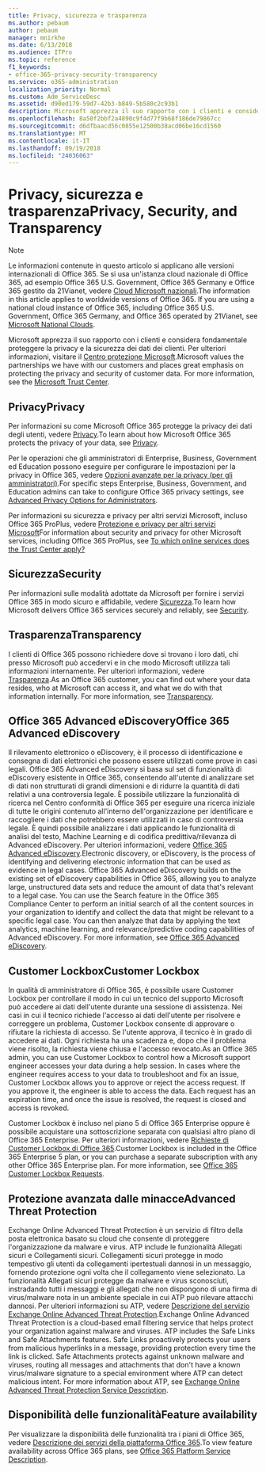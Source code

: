 ```yaml
---
title: Privacy, sicurezza e trasparenza
ms.author: pebaum
author: pebaum
manager: mnirkhe
ms.date: 6/13/2018
ms.audience: ITPro
ms.topic: reference
f1_keywords:
- office-365-privacy-security-transparency
ms.service: o365-administration
localization_priority: Normal
ms.custom: Adm_ServiceDesc
ms.assetid: d90ed179-59d7-42b3-b849-5b580c2c93b1
description: Microsoft apprezza il suo rapporto con i clienti e considera fondamentale proteggere la privacy e la sicurezza dei dati dei clienti. Per ulteriori informazioni, visitare il Centro protezione Microsoft.
ms.openlocfilehash: 8a50f2bbf2a4890c9f4d77f9b68f186de79867cc
ms.sourcegitcommit: d6dfbaacd56c0855e12500b38acd06be16cd1560
ms.translationtype: MT
ms.contentlocale: it-IT
ms.lasthandoff: 09/19/2018
ms.locfileid: "24036063"
---
```

# <a name="privacy-security-and-transparency"></a><span data-ttu-id="003b2-104">Privacy, sicurezza e trasparenza</span><span class="sxs-lookup"><span data-stu-id="003b2-104">Privacy, Security, and Transparency</span></span>

> [!NOTE]
> <span data-ttu-id="003b2-p102">Le informazioni contenute in questo articolo si applicano alle versioni internazionali di Office 365. Se si usa un'istanza cloud nazionale di Office 365, ad esempio Office 365 U.S. Government, Office 365 Germany e Office 365 gestito da 21Vianet, vedere [Cloud Microsoft nazionali](https://go.microsoft.com/fwlink/?linkid=841582).</span><span class="sxs-lookup"><span data-stu-id="003b2-p102">The information in this article applies to worldwide versions of Office 365. If you are using a national cloud instance of Office 365, including Office 365 U.S. Government, Office 365 Germany, and Office 365 operated by 21Vianet, see [Microsoft National Clouds](https://go.microsoft.com/fwlink/?linkid=841582).</span></span> 
  
<span data-ttu-id="003b2-p103">Microsoft apprezza il suo rapporto con i clienti e considera fondamentale proteggere la privacy e la sicurezza dei dati dei clienti. Per ulteriori informazioni, visitare il [Centro protezione Microsoft](http://go.microsoft.com/fwlink/?LinkID=717951&amp;clcid=0x409).</span><span class="sxs-lookup"><span data-stu-id="003b2-p103">Microsoft values the partnerships we have with our customers and places great emphasis on protecting the privacy and security of customer data. For more information, see the [Microsoft Trust Center](http://go.microsoft.com/fwlink/?LinkID=717951&amp;clcid=0x409).</span></span>
  
## <a name="privacy"></a><span data-ttu-id="003b2-109">Privacy</span><span class="sxs-lookup"><span data-stu-id="003b2-109">Privacy</span></span>

<span data-ttu-id="003b2-110">Per informazioni su come Microsoft Office 365 protegge la privacy dei dati degli utenti, vedere [Privacy](http://go.microsoft.com/fwlink/?LinkID=717953&amp;clcid=0x409).</span><span class="sxs-lookup"><span data-stu-id="003b2-110">To learn about how Microsoft Office 365 protects the privacy of your data, see [Privacy](http://go.microsoft.com/fwlink/?LinkID=717953&amp;clcid=0x409).</span></span> 
  
<span data-ttu-id="003b2-111">Per le operazioni che gli amministratori di Enterprise, Business, Government ed Education possono eseguire per configurare le impostazioni per la privacy in Office 365, vedere [Opzioni avanzate per la privacy (per gli amministratori)](https://go.microsoft.com/fwlink/p/?LinkID=285202).</span><span class="sxs-lookup"><span data-stu-id="003b2-111">For specific steps Enterprise, Business, Government, and Education admins can take to configure Office 365 privacy settings, see [Advanced Privacy Options for Administrators](https://go.microsoft.com/fwlink/p/?LinkID=285202).</span></span>
  
<span data-ttu-id="003b2-112">Per informazioni su sicurezza e privacy per altri servizi Microsoft, incluso Office 365 ProPlus, vedere [Protezione e privacy per altri servizi Microsoft](https://go.microsoft.com/fwlink/p/?LinkID=281962)</span><span class="sxs-lookup"><span data-stu-id="003b2-112">For information about security and privacy for other Microsoft services, including Office 365 ProPlus, see [To which online services does the Trust Center apply?](https://go.microsoft.com/fwlink/p/?LinkID=281962)</span></span>
  
## <a name="security"></a><span data-ttu-id="003b2-113">Sicurezza</span><span class="sxs-lookup"><span data-stu-id="003b2-113">Security</span></span>

<span data-ttu-id="003b2-114">Per informazioni sulle modalità adottate da Microsoft per fornire i servizi Office 365 in modo sicuro e affidabile, vedere [Sicurezza](http://go.microsoft.com/fwlink/?LinkID=717954&amp;clcid=0x409).</span><span class="sxs-lookup"><span data-stu-id="003b2-114">To learn how Microsoft delivers Office 365 services securely and reliably, see [Security](http://go.microsoft.com/fwlink/?LinkID=717954&amp;clcid=0x409).</span></span>
  
## <a name="transparency"></a><span data-ttu-id="003b2-115">Trasparenza</span><span class="sxs-lookup"><span data-stu-id="003b2-115">Transparency</span></span>

<span data-ttu-id="003b2-p104">I clienti di Office 365 possono richiedere dove si trovano i loro dati, chi presso Microsoft può accedervi e in che modo Microsoft utilizza tali informazioni internamente. Per ulteriori informazioni, vedere [Trasparenza](http://go.microsoft.com/fwlink/?LinkID=717955&amp;clcid=0x409).</span><span class="sxs-lookup"><span data-stu-id="003b2-p104">As an Office 365 customer, you can find out where your data resides, who at Microsoft can access it, and what we do with that information internally. For more information, see [Transparency](http://go.microsoft.com/fwlink/?LinkID=717955&amp;clcid=0x409).</span></span>
  
## <a name="office-365-advanced-ediscovery"></a><span data-ttu-id="003b2-118">Office 365 Advanced eDiscovery</span><span class="sxs-lookup"><span data-stu-id="003b2-118">Office 365 Advanced eDiscovery</span></span>

<span data-ttu-id="003b2-p105">Il rilevamento elettronico o eDiscovery, è il processo di identificazione e consegna di dati elettronici che possono essere utilizzati come prove in casi legali. Office 365 Advanced eDiscovery si basa sul set di funzionalità di eDiscovery esistente in Office 365, consentendo all'utente di analizzare set di dati non strutturati di grandi dimensioni e di ridurre la quantità di dati relativi a una controversia legale. È possibile utilizzare la funzionalità di ricerca nel Centro conformità di Office 365 per eseguire una ricerca iniziale di tutte le origini contenuto all'interno dell'organizzazione per identificare e raccogliere i dati che potrebbero essere utilizzati in caso di controversia legale. È quindi possibile analizzare i dati applicando le funzionalità di analisi del testo, Machine Learning e di codifica predittiva/rilevanza di Advanced eDiscovery. Per ulteriori informazioni, vedere [Office 365 Advanced eDiscovery](http://go.microsoft.com/fwlink/?LinkID=717971&amp;clcid=0x409).</span><span class="sxs-lookup"><span data-stu-id="003b2-p105">Electronic discovery, or eDiscovery, is the process of identifying and delivering electronic information that can be used as evidence in legal cases. Office 365 Advanced eDiscovery builds on the existing set of eDiscovery capabilities in Office 365, allowing you to analyze large, unstructured data sets and reduce the amount of data that's relevant to a legal case. You can use the Search feature in the Office 365 Compliance Center to perform an initial search of all the content sources in your organization to identify and collect the data that might be relevant to a specific legal case. You can then analyze that data by applying the text analytics, machine learning, and relevance/predictive coding capabilities of Advanced eDiscovery. For more information, see [Office 365 Advanced eDiscovery](http://go.microsoft.com/fwlink/?LinkID=717971&amp;clcid=0x409).</span></span>
  
## <a name="customer-lockbox"></a><span data-ttu-id="003b2-124">Customer Lockbox</span><span class="sxs-lookup"><span data-stu-id="003b2-124">Customer Lockbox</span></span>

<span data-ttu-id="003b2-p106">In qualità di amministratore di Office 365, è possibile usare Customer Lockbox per controllare il modo in cui un tecnico del supporto Microsoft può accedere ai dati dell'utente durante una sessione di assistenza. Nei casi in cui il tecnico richiede l'accesso ai dati dell'utente per risolvere e correggere un problema, Customer Lockbox consente di approvare o rifiutare la richiesta di accesso. Se l'utente approva, il tecnico è in grado di accedere ai dati. Ogni richiesta ha una scadenza e, dopo che il problema viene risolto, la richiesta viene chiusa e l'accesso revocato.</span><span class="sxs-lookup"><span data-stu-id="003b2-p106">As an Office 365 admin, you can use Customer Lockbox to control how a Microsoft support engineer accesses your data during a help session. In cases where the engineer requires access to your data to troubleshoot and fix an issue, Customer Lockbox allows you to approve or reject the access request. If you approve it, the engineer is able to access the data. Each request has an expiration time, and once the issue is resolved, the request is closed and access is revoked.</span></span>
  
<span data-ttu-id="003b2-p107">Customer Lockbox è incluso nel piano 5 di Office 365 Enterprise oppure è possibile acquistare una sottoscrizione separata con qualsiasi altro piano di Office 365 Enterprise. Per ulteriori informazioni, vedere [Richieste di Customer Lockbox di Office 365](http://go.microsoft.com/fwlink/?LinkID=717969&amp;clcid=0x409).</span><span class="sxs-lookup"><span data-stu-id="003b2-p107">Customer Lockbox is included in the Office 365 Enterprise 5 plan, or you can purchase a separate subscription with any other Office 365 Enterprise plan. For more information, see [Office 365 Customer Lockbox Requests](http://go.microsoft.com/fwlink/?LinkID=717969&amp;clcid=0x409).</span></span>
  
## <a name="advanced-threat-protection"></a><span data-ttu-id="003b2-131">Protezione avanzata dalle minacce</span><span class="sxs-lookup"><span data-stu-id="003b2-131">Advanced Threat Protection</span></span>

<span data-ttu-id="003b2-p108">Exchange Online Advanced Threat Protection è un servizio di filtro della posta elettronica basato su cloud che consente di proteggere l'organizzazione da malware e virus. ATP include le funzionalità Allegati sicuri e Collegamenti sicuri. Collegamenti sicuri protegge in modo tempestivo gli utenti da collegamenti ipertestuali dannosi in un messaggio, fornendo protezione ogni volta che il collegamento viene selezionato. La funzionalità Allegati sicuri protegge da malware e virus sconosciuti, instradando tutti i messaggi e gli allegati che non dispongono di una firma di virus/malware nota in un ambiente speciale in cui ATP può rilevare attacchi dannosi. Per ulteriori informazioni su ATP, vedere [Descrizione del servizio Exchange Online Advanced Threat Protection](https://technet.microsoft.com/en-us/library/exchange-online-advanced-threat-protection-service-description.aspx).</span><span class="sxs-lookup"><span data-stu-id="003b2-p108">Exchange Online Advanced Threat Protection is a cloud-based email filtering service that helps protect your organization against malware and viruses. ATP includes the Safe Links and Safe Attachments features. Safe Links proactively protects your users from malicious hyperlinks in a message, providing protection every time the link is clicked. Safe Attachments protects against unknown malware and viruses, routing all messages and attachments that don't have a known virus/malware signature to a special environment where ATP can detect malicious intent. For more information about ATP, see [Exchange Online Advanced Threat Protection Service Description](https://technet.microsoft.com/en-us/library/exchange-online-advanced-threat-protection-service-description.aspx).</span></span>
  
## <a name="feature-availability"></a><span data-ttu-id="003b2-137">Disponibilità delle funzionalità</span><span class="sxs-lookup"><span data-stu-id="003b2-137">Feature availability</span></span>

<span data-ttu-id="003b2-138">Per visualizzare la disponibilità delle funzionalità tra i piani di Office 365, vedere [Descrizione dei servizi della piattaforma Office 365](https://technet.microsoft.com/en-us/library/office-365-platform-service-description.aspx).</span><span class="sxs-lookup"><span data-stu-id="003b2-138">To view feature availability across Office 365 plans, see [Office 365 Platform Service Description](https://technet.microsoft.com/en-us/library/office-365-platform-service-description.aspx).</span></span>
  

